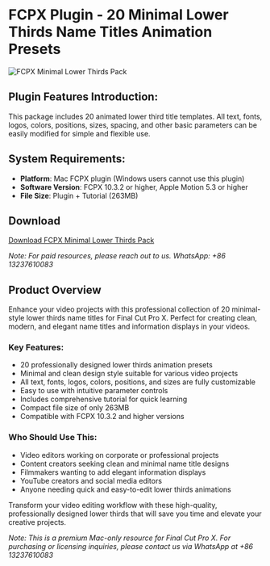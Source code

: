 # FCPX Plugin - 20 Minimal Lower Thirds Name Titles Animation Presets

![FCPX Minimal Lower Thirds Pack](/img/FCPX-Minimal-Lower-Thirds-Pack.jpg)

## Plugin Features Introduction:

This package includes 20 animated lower third title templates. All text, fonts, logos, colors, positions, sizes, spacing, and other basic parameters can be easily modified for simple and flexible use.

## System Requirements:

- **Platform**: Mac FCPX plugin (Windows users cannot use this plugin)
- **Software Version**: FCPX 10.3.2 or higher, Apple Motion 5.3 or higher
- **File Size**: Plugin + Tutorial (263MB)

## Download

[Download FCPX Minimal Lower Thirds Pack](https://item.taobao.com/item.htm?id=609522736036)

*Note: For paid resources, please reach out to us. WhatsApp: +86 13237610083*

## Product Overview

Enhance your video projects with this professional collection of 20 minimal-style lower thirds name titles for Final Cut Pro X. Perfect for creating clean, modern, and elegant name titles and information displays in your videos.

### Key Features:

- 20 professionally designed lower thirds animation presets
- Minimal and clean design style suitable for various video projects
- All text, fonts, logos, colors, positions, and sizes are fully customizable
- Easy to use with intuitive parameter controls
- Includes comprehensive tutorial for quick learning
- Compact file size of only 263MB
- Compatible with FCPX 10.3.2 and higher versions

### Who Should Use This:

- Video editors working on corporate or professional projects
- Content creators seeking clean and minimal name title designs
- Filmmakers wanting to add elegant information displays
- YouTube creators and social media editors
- Anyone needing quick and easy-to-edit lower thirds animations

Transform your video editing workflow with these high-quality, professionally designed lower thirds that will save you time and elevate your creative projects.

*Note: This is a premium Mac-only resource for Final Cut Pro X. For purchasing or licensing inquiries, please contact us via WhatsApp at +86 13237610083*